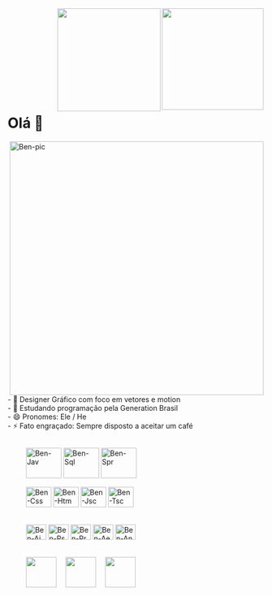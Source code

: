 <div align="right">
  <img height="200em" align="right" src="https://github-readme-stats.vercel.app/api?username=Benior&show_icons=true&theme=chartreuse-dark&include_all_commits=true&count_private=true"/>
 </div>
 <div align="left">
  <img height="203em" align="right" src="https://github-readme-stats.vercel.app/api/top-langs/?username=Benior&layout=compact&langs_count=7&theme=chartreuse-dark"/>
</div>
<br><br><br><br><br><br><br><br><br><br>
<h1> Olá 👋 </h1>

<div margin-bottom="10px">
 <img align="right" alt="Ben-pic" height="500px" src="https://media.giphy.com/media/1Mw3ImihOaLtJHvJvL/giphy.gif">
- 🔭 Designer Gráfico com foco em vetores e motion<br>
- 🌱 Estudando programação pela Generation Brasil<br>
- 😄 Pronomes: Ele / He<br>
- ⚡ Fato engraçado: Sempre disposto a aceitar um café
</div>
 
 ##
 
<div>
 &emsp;
 &emsp;
  <img align="center" alt="Ben-Jav" height="60" width="70" src="https://cdn.jsdelivr.net/gh/devicons/devicon/icons/java/java-original-wordmark.svg">
  <img align="center" alt="Ben-Sql" height="60" width="70" src="https://cdn.jsdelivr.net/gh/devicons/devicon/icons/mysql/mysql-original-wordmark.svg">
  <img align="center" alt="Ben-Spr" height="60" width="70" src="https://cdn.jsdelivr.net/gh/devicons/devicon/icons/spring/spring-original-wordmark.svg">
 <br>
 <br>
 &emsp;
 &emsp;
  <img align="center" alt="Ben-Css" height="40" width="50" src="https://cdn.jsdelivr.net/gh/devicons/devicon/icons/css3/css3-plain-wordmark.svg">
  <img align="center" alt="Ben-Htm" height="40" width="50" src="https://cdn.jsdelivr.net/gh/devicons/devicon/icons/html5/html5-plain-wordmark.svg">
  <img align="center" alt="Ben-Jsc" height="40" width="50" src="https://cdn.jsdelivr.net/gh/devicons/devicon/icons/javascript/javascript-plain.svg">
  <img align="center" alt="Ben-Tsc" height="40" width="50" src="https://cdn.jsdelivr.net/gh/devicons/devicon/icons/typescript/typescript-plain.svg">
  </div>
 <div>
  <br>
  <br>
  &emsp;
  &emsp;
  <img align="center" alt="Ben-Ai" height="30" width="40" src="https://cdn.jsdelivr.net/gh/devicons/devicon/icons/illustrator/illustrator-line.svg">
  <img align="center" alt="Ben-Ps" height="30" width="40" src="https://cdn.jsdelivr.net/gh/devicons/devicon/icons/photoshop/photoshop-line.svg">
  <img align="center" alt="Ben-Pr" height="30" width="40" src="https://cdn.jsdelivr.net/gh/devicons/devicon/icons/premierepro/premierepro-original.svg">
  <img align="center" alt="Ben-Ae" height="30" width="40" src="https://cdn.jsdelivr.net/gh/devicons/devicon/icons/aftereffects/aftereffects-original.svg">
  <img align="center" alt="Ben-An" height="30" width="40" src="https://cdn.jsdelivr.net/gh/devicons/devicon/icons/aftereffects/aftereffects-original.svg">
</div>  
  <br>
  <br>
<div>
 &emsp;
 &emsp;
 <a href="https://www.instagram.com/beniord" target="_blank"><img height="60" src="https://www.svgrepo.com/show/111199/instagram.svg" target="_blank"></a>&emsp;
 <a href="https://www.linkedin.com/in/beniorcardoso/" target="_blank"><img height="60" src="https://www.svgrepo.com/show/75820/linkedin.svg" target="_blank"></a>&emsp;
 <a href="mailto:benior.santos@gmail.com" target="_blank"><img height="60" src="https://www.svgrepo.com/show/353812/google-gmail.svg" target="_blank"></a>
</div>  




##

